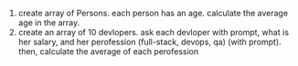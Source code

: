 1) create array of Persons. each person has an age. calculate the average age in the array.
2) create an array of 10 devlopers. ask each devloper with prompt, what is her salary, and her perofession (full-stack, devops, qa) (with prompt). then, calculate the average of each perofession 